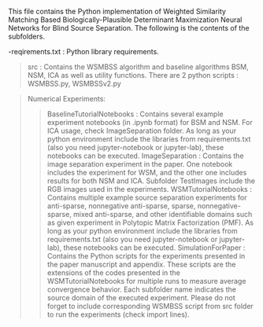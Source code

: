This file contains the Python implementation of Weighted Similarity Matching Based Biologically-Plausible Determinant Maximization Neural Networks for Blind Source Separation. The following is the contents of the subfolders.

-reqirements.txt : Python library requirements.

>src : Contains the WSMBSS algorithm and baseline algorithms BSM, NSM, ICA as well as utility functions. There are 2 python scripts : WSMBSS.py, WSMBSSv2.py

>Numerical Experiments:
>> BaselineTutorialNotebooks : Contains several example experiment notebooks (in .ipynb format) for BSM and NSM. For ICA usage, check ImageSeparation folder. As long as your python environment include the libraries from requirements.txt (also you need jupyter-notebook or jupyter-lab), these notebooks can be executed.
>> ImageSeparation : Contains the image separation experiment in the paper. One notebook includes the experiment for WSM, and the other one includes results for both NSM and ICA. Subfolder TestImages include the RGB images used in the experiments.
>> WSMTutorialNotebooks : Contains multiple example source separation experiments for anti-sparse, nonnegative anti-sparse, sparse, nonnegative-sparse, mixed anti-sparse, and other identifiable domains such as given experiment in Polytopic Matrix Factorization (PMF). As long as your python environment include the libraries from requirements.txt (also you need jupyter-notebook or jupyter-lab), these notebooks can be executed.
>> SimulationForPaper : Contains the Python scripts for the experiments presented in the paper manuscript and appendix. These scripts are the extensions of the codes presented in the WSMTutorialNotebooks for multiple runs to measure average convergence behavior. Each subfolder name indicates the source domain of the executed experiment. Please do not forget to include corresponding WSMBSS script from src folder to run the experiments (check import lines).
